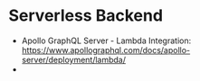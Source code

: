 # Serverless Backend

- Apollo GraphQL Server - Lambda Integration: https://www.apollographql.com/docs/apollo-server/deployment/lambda/
- 